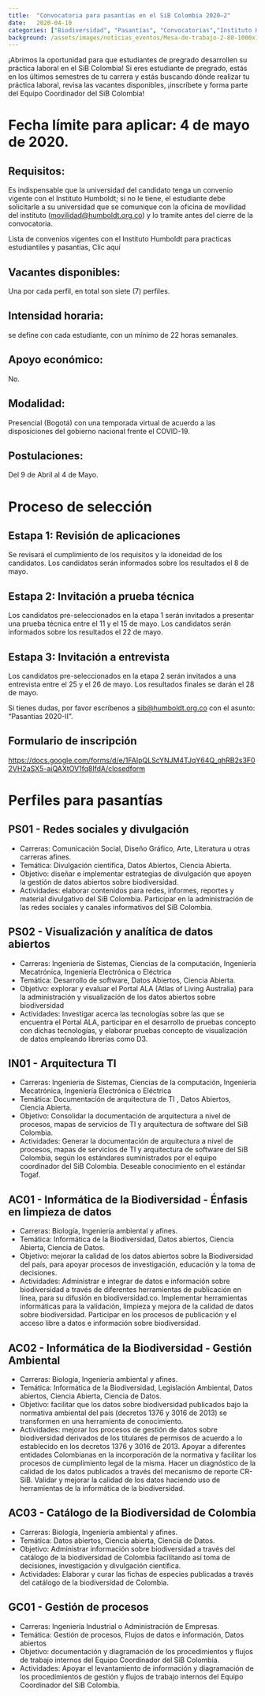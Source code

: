 ```yaml
---
title:  "Convocatoria para pasantías en el SiB Colombia 2020–2"
date:   2020-04-10
categories: ["Biodiversidad", "Pasantías", "Convocatorias","Instituto Humboldt", "2021"]
background: /assets/images/noticias_eventos/Mesa-de-trabajo-2-80-1000x1000.jpg
---
```


¡Abrimos la oportunidad para que estudiantes de pregrado desarrollen su práctica laboral en el SiB Colombia!
Si eres estudiante de pregrado, estás en los últimos semestres de tu carrera y estás buscando dónde realizar tu práctica laboral, revisa las vacantes disponibles, ¡inscríbete y forma parte del Equipo Coordinador del SiB Colombia!

# Fecha límite para aplicar: 4 de mayo de 2020.
## Requisitos:  

Es indispensable que la universidad del candidato tenga un convenio vigente con el Instituto Humboldt;  si no le tiene, el estudiante debe solicitarle a su universidad que se comunique con la oficina de movilidad del instituto (movilidad@humboldt.org.co)  y lo tramite antes del cierre de la convocatoria.

Lista de convenios vigentes con el Instituto Humboldt para practicas estudiantiles y pasantías, Clic aquí

## Vacantes disponibles: 
Una por cada perfil, en total son siete (7) perfiles.
## Intensidad horaria:  
se define con cada estudiante, con un mínimo de 22 horas semanales.
## Apoyo económico:  
No.
## Modalidad:   
Presencial (Bogotá) con una temporada virtual de acuerdo a las disposiciones del gobierno nacional frente el COVID-19.
## Postulaciones:   
Del 9 de Abril al 4 de Mayo.

# Proceso de selección 
## Estapa 1: Revisión de aplicaciones  
Se revisará el cumplimiento de los requisitos y la idoneidad de los candidatos. Los candidatos serán informados sobre los resultados el  8  de mayo.

## Estapa 2: Invitación a prueba técnica 
Los candidatos pre-seleccionados en la etapa 1 serán invitados a presentar una prueba técnica  entre el 11 y el 15 de mayo. Los candidatos serán informados sobre los resultados el  22 de mayo.

## Estapa 3: Invitación a entrevista 
Los candidatos pre-seleccionados en la etapa 2 serán invitados a una entrevista entre el 25 y el 26 de mayo. Los resultados finales se darán el  28 de mayo.

Si tienes dudas, por favor escríbenos a sib@humboldt.org.co con el asunto: “Pasantías 2020-II”.

## Formulario de inscripción
https://docs.google.com/forms/d/e/1FAIpQLScYNJM4TJqY64Q_qhRB2s3F02VH2aSX5-aiQAXtOV1fq8lfdA/closedform

# Perfiles para pasantías

## PS01 - Redes sociales y divulgación

- Carreras: Comunicación Social, Diseño Gráfico, Arte, Literatura u otras carreras afines.
- Temática: Divulgación científica, Datos Abiertos, Ciencia Abierta.
- Objetivo: diseñar e implementar estrategias de divulgación que apoyen la gestión de datos abiertos sobre biodiversidad.
- Actividades: elaborar contenidos para redes,  informes, reportes y material divulgativo del SiB Colombia. Participar en la administración de las redes sociales y canales informativos del SiB Colombia.

## PS02 - Visualización y analítica de datos abiertos

- Carreras: Ingeniería de Sistemas, Ciencias de la computación, Ingeniería Mecatrónica, Ingeniería Electrónica o Eléctrica
- Temática: Desarrollo de software, Datos Abiertos, Ciencia Abierta.
- Objetivo: explorar y evaluar el Portal ALA (Atlas of Living Australia) para la administración y visualización de los datos abiertos sobre biodiversidad 
- Actividades: Investigar acerca las tecnologías sobre las que se encuentra el Portal ALA, participar en el desarrollo de pruebas concepto con dichas tecnologías, y elaborar pruebas concepto de visualización de datos empleando librerías como D3.

## IN01 - Arquitectura TI

- Carreras: Ingeniería de Sistemas, Ciencias de la computación, Ingeniería Mecatrónica, Ingeniería Electrónica o Eléctrica
- Temática: Documentación de arquitectura de TI , Datos Abiertos, Ciencia Abierta.
- Objetivo: Consolidar la documentación de arquitectura a nivel de procesos, mapas de servicios de TI y arquitectura de software del SiB Colombia.  
- Actividades: Generar la documentación de arquitectura a nivel de procesos, mapas de servicios de TI y arquitectura de software del SiB Colombia, según los estándares suministrados por el equipo coordinador del SiB Colombia. Deseable conocimiento en el estándar Togaf.


## AC01 - Informática de la Biodiversidad - Énfasis en limpieza de datos

- Carreras: Biología, Ingeniería ambiental y afines.
- Temática: Informática de la Biodiversidad, Datos abiertos, Ciencia Abierta, Ciencia de Datos.
- Objetivo: mejorar la calidad de los datos abiertos sobre la Biodiversidad del país, para apoyar procesos de investigación, educación y la toma de decisiones.
- Actividades: Administrar e integrar de datos e información sobre biodiversidad a través de diferentes herramientas de publicación en línea, para su difusión en biodiversidad.co. Implementar herramientas informáticas para la validación, limpieza y mejora de la calidad de datos sobre biodiversidad. Participar en los procesos de publicación y el acceso libre a datos e información sobre biodiversidad.

## AC02 - Informática de la Biodiversidad - Gestión Ambiental

- Carreras: Biología, Ingeniería ambiental y afines.
- Temática: Informática de la Biodiversidad, Legislación Ambiental, Datos abiertos, Ciencia Abierta, Ciencia de Datos.
- Objetivo:  facilitar que los datos sobre biodiversidad publicados bajo la normativa ambiental del país (decretos 1376 y 3016 de 2013) se transformen en una herramienta de conocimiento.
- Actividades: mejorar los procesos de gestión de datos sobre biodiversidad derivados de los titulares de permisos de acuerdo a lo establecido en los decretos 1376 y 3016 de 2013. Apoyar a diferentes entidades Colombianas en la incorporación de la normativa y facilitar los procesos de cumplimiento legal de la misma. Hacer un diagnóstico de la calidad de los datos publicados a través del mecanismo de reporte CR-SiB. Validar y mejorar la calidad de los datos haciendo uso de herramientas de la informática de la biodiversidad.

## AC03 - Catálogo de la Biodiversidad de Colombia

- Carreras: Biología, Ingeniería ambiental y afines.
- Temática: Datos abiertos, Ciencia abierta, Ciencia de Datos.
- Objetivo: Administrar información sobre biodiversidad a través del catálogo de la biodiversidad de Colombia facilitando así toma de decisiones, investigación y divulgación científica.
- Actividades: Elaborar y curar las fichas de especies publicadas a través del catálogo de la biodiversidad de Colombia.

## GC01 - Gestión de procesos

- Carreras: Ingeniería Industrial o Administración de Empresas.
- Temática: Gestión de procesos, Flujos de datos e información,  Datos abiertos
- Objetivo: documentación y diagramación de los procedimientos y flujos de trabajo internos del Equipo Coordinador del SiB Colombia.
- Actividades: Apoyar el levantamiento  de información y diagramación de los procedimientos de gestión y flujos de trabajo internos del Equipo Coordinador del SiB Colombia.


